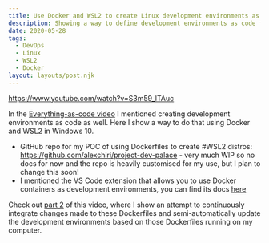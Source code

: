 ```yaml
---
title: Use Docker and WSL2 to create Linux development environments as code
description: Showing a way to define development environments as code for WSL2 using Docker
date: 2020-05-28
tags:
  - DevOps
  - Linux
  - WSL2
  - Docker
layout: layouts/post.njk
---
```


https://www.youtube.com/watch?v=S3m59_lTAuc

In the [Everything-as-code video](https://learn.alexchiri.com/posts/2020-05-28-everything%20as%20code/) I mentioned creating development environments as code as well. Here I show a way to do that using Docker and WSL2 in Windows 10.

* GitHub repo for my POC of using Dockerfiles to create #WSL2 distros: https://github.com/alexchiri/project-dev-palace - very much WIP so no docs for now and the repo is heavily customised for my use, but I plan to change this soon!
* I mentioned the VS Code extension that allows you to use Docker containers as development environments, you can find its docs [here](https://code.visualstudio.com/docs/remote/containers)

Check out [part 2](https://learn.alexchiri.com/posts/2020-05-31-simpler-dev-environments-as-code-with-WSL2-and-acr-tasks/) of this video, where I show an attempt to continuously integrate changes made to these Dockerfiles and semi-automatically update the development environments based on those Dockerfiles running on my computer.